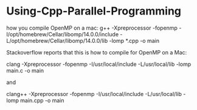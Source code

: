 # Using-Cpp-Parallel-Programming

how you compile OpenMP on a mac:
 g++  -Xpreprocessor  -fopenmp   -I/opt/homebrew/Cellar/libomp/14.0.0/include  -L/opt/homebrew/Cellar/libomp/14.0.0/lib  -lomp   *.cpp  -o  main
 
Stackoverflow reports that this is how to compile for OpenMP on a Mac:

clang  -Xpreprocessor  -fopenmp  -I/usr/local/include  -L/usr/local/lib  -lomp    main.c  -o  main

and

clang++  -Xpreprocessor  -fopenmp  -I/usr/local/include  -L/usr/local/lib  -lomp    main.cpp  -o  main
